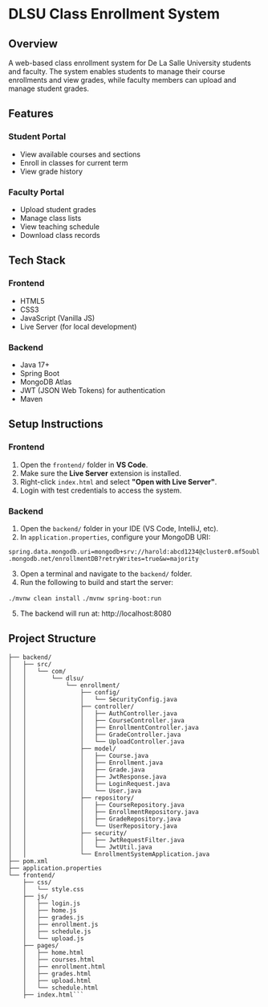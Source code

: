 # DLSU Class Enrollment System

## Overview
A web-based class enrollment system for De La Salle University students and faculty. The system enables students to manage their course enrollments and view grades, while faculty members can upload and manage student grades.

## Features

### Student Portal
- View available courses and sections
- Enroll in classes for current term
- View grade history

### Faculty Portal
- Upload student grades
- Manage class lists
- View teaching schedule
- Download class records

## Tech Stack
### Frontend
- HTML5
- CSS3
- JavaScript (Vanilla JS)
- Live Server (for local development)

### Backend
- Java 17+
- Spring Boot
- MongoDB Atlas
- JWT (JSON Web Tokens) for authentication
- Maven

## Setup Instructions

### Frontend
1. Open the `frontend/` folder in **VS Code**.
2. Make sure the **Live Server** extension is installed.
3. Right-click `index.html` and select **"Open with Live Server"**.
4. Login with test credentials to access the system.

### Backend

1. Open the `backend/` folder in your IDE (VS Code, IntelliJ, etc).
2. In `application.properties`, configure your MongoDB URI:

`spring.data.mongodb.uri=mongodb+srv://harold:abcd1234@cluster0.mf5oubl.mongodb.net/enrollmentDB?retryWrites=true&w=majority`

3. Open a terminal and navigate to the `backend/` folder.
4. Run the following to build and start the server:

`./mvnw clean install`
`./mvnw spring-boot:run`

5. The backend will run at: http://localhost:8080

## Project Structure

```project-folder/
├── backend/
│   ├── src/
│   │   └── com/
│   │       └── dlsu/
│   │           └── enrollment/
│   │               ├── config/
│   │               │   └── SecurityConfig.java
│   │               ├── controller/
│   │               │   ├── AuthController.java
│   │               │   ├── CourseController.java
│   │               │   ├── EnrollmentController.java
│   │               │   ├── GradeController.java
│   │               │   └── UploadController.java
│   │               ├── model/
│   │               │   ├── Course.java
│   │               │   ├── Enrollment.java
│   │               │   ├── Grade.java
│   │               │   ├── JwtResponse.java
│   │               │   ├── LoginRequest.java
│   │               │   └── User.java
│   │               ├── repository/
│   │               │   ├── CourseRepository.java
│   │               │   ├── EnrollmentRepository.java
│   │               │   ├── GradeRepository.java
│   │               │   └── UserRepository.java
│   │               ├── security/
│   │               │   ├── JwtRequestFilter.java
│   │               │   └── JwtUtil.java
│   │               └── EnrollmentSystemApplication.java
├── pom.xml
├── application.properties
└── frontend/
    ├── css/
    │   └── style.css
    ├── js/
    │   ├── login.js
    │   ├── home.js
    │   ├── grades.js
    │   ├── enrollment.js
    │   ├── schedule.js
    │   └── upload.js
    ├── pages/
    │   ├── home.html
    │   ├── courses.html
    │   ├── enrollment.html
    │   ├── grades.html
    │   ├── upload.html
    │   └── schedule.html
    ├── index.html```